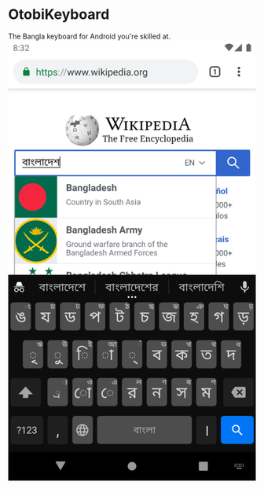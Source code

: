 # OtobiKeyboard
The Bangla keyboard for Android  you're skilled at.
<img src="elements/bn_wiki.png">